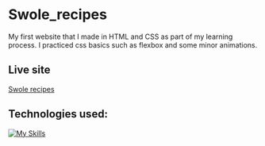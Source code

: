 # Swole_recipes
My first website that I made in HTML and CSS as part of my learning process.
I practiced css basics such as flexbox and some minor animations.
## Live site
[Swole recipes](https://jakaambrus.github.io/Swole_recipes/)
## Technologies used:
[![My Skills](https://skills.thijs.gg/icons?i=html,css)](https://skills.thijs.gg)

